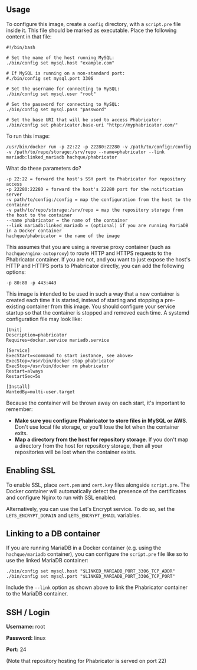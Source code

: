 Usage
----------

To configure this image, create a `config` directory, with a `script.pre` file inside it.  This
file should be marked as executable.  Place the following content in that file:

    #!/bin/bash

    # Set the name of the host running MySQL:
    ./bin/config set mysql.host "example.com"

    # If MySQL is running on a non-standard port:
    #./bin/config set mysql.port 3306

    # Set the username for connecting to MySQL:
    ./bin/config set mysql.user "root"

    # Set the password for connecting to MySQL:
    ./bin/config set mysql.pass "password"

    # Set the base URI that will be used to access Phabricator:
    ./bin/config set phabricator.base-uri "http://myphabricator.com/"

To run this image:

    /usr/bin/docker run -p 22:22 -p 22280:22280 -v /path/to/config:/config -v /path/to/repo/storage:/srv/repo --name=phabricator --link mariadb:linked_mariadb hachque/phabricator

What do these parameters do?

    -p 22:22 = forward the host's SSH port to Phabricator for repository access
    -p 22280:22280 = forward the host's 22280 port for the notification server
    -v path/to/config:/config = map the configuration from the host to the container
    -v path/to/repo/storage:/srv/repo = map the repository storage from the host to the container
    --name phabricator = the name of the container
    --link mariadb:linked_mariadb = (optional) if you are running MariaDB in a Docker container
    hachque/phabricator = the name of the image

This assumes that you are using a reverse proxy container (such as `hachque/nginx-autoproxy`) to route HTTP and HTTPS requests to the Phabricator container.  If you are not, and you want to just expose the host's HTTP and HTTPS ports to Phabricator directly, you can add the following options:

    -p 80:80 -p 443:443

This image is intended to be used in such a way that a new container is created each time it is started, instead of starting and stopping a pre-existing container from this image.  You should configure your service startup so that the container is stopped and removed each time.  A systemd configuration file may look like:

    [Unit]
    Description=phabricator
    Requires=docker.service mariadb.service
     
    [Service]
    ExecStart=<command to start instance, see above>
    ExecStop=/usr/bin/docker stop phabricator
    ExecStop=/usr/bin/docker rm phabricator
    Restart=always
    RestartSec=5s
    
    [Install]
    WantedBy=multi-user.target

Because the container will be thrown away on each start, it's important to remember:

  - **Make sure you configure Phabricator to store files in MySQL or AWS**.  Don't use local file storage, or you'll lose the lot when the container exits.
  - **Map a directory from the host for repository storage**.  If you don't map a directory from the host for repository storage, then all your repositories will be lost when the container exists.

Enabling SSL
----------------

To enable SSL, place `cert.pem` and `cert.key` files alongside `script.pre`.  The Docker
container will automatically detect the presence of the certificates and configure
Nginx to run with SSL enabled.

Alternatively, you can use the Let's Encrypt service. To do so, set the `LETS_ENCRYPT_DOMAIN` and `LETS_ENCRYPT_EMAIL` variables.

Linking to a DB container
---------------------------

If you are running MariaDB in a Docker container (e.g. using the `hachque/mariadb` container), you can configure the `script.pre` file like so to use the linked MariaDB container:

    ./bin/config set mysql.host "$LINKED_MARIADB_PORT_3306_TCP_ADDR"
    ./bin/config set mysql.port "$LINKED_MARIADB_PORT_3306_TCP_PORT"
    
Include the `--link` option as shown above to link the Phabricator container to the MariaDB container.

SSH / Login
--------------

**Username:** root

**Password:** linux

**Port:** 24

(Note that repository hosting for Phabricator is served on port 22)

